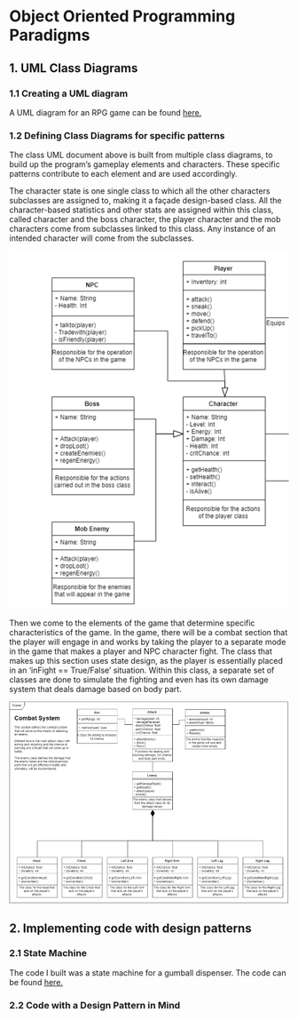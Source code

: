 # Object Oriented Programming Paradigms

## 1. UML Class Diagrams
### 1.1 Creating a UML diagram
A UML diagram for an RPG game can be found [here.](https://github.com/LBruni98/Object-Oriented-Programming-Paradigm/blob/master/The%20Citadel%20of%20Chaos%20-%20UML.png)

### 1.2 Defining Class Diagrams for specific patterns
The class UML document above is built from multiple class diagrams, to build up the program’s gameplay elements and characters. These specific patterns contribute to each element and are used accordingly.

The character state is one single class to which all the other characters subclasses are assigned to, making it a façade design-based class. All the character-based statistics and other stats are assigned within this class, called character and the boss character, the player character and the mob characters come from subclasses linked to this class. Any instance of an intended character will come from the subclasses.

![Facade](https://github.com/LBruni98/Object-Oriented-Programming-Paradigm/blob/master/Facade.PNG)

Then we come to the elements of the game that determine specific characteristics of the game. In the game, there will be a combat section that the player will engage in and works by taking the player to a separate mode in the game that makes a player and NPC character fight. The class that makes up this section uses state design, as the player is essentially placed in an ‘inFight == True/False’ situation. Within this class, a separate set of classes are done to simulate the fighting and even has its own damage system that deals damage based on body part.

![State](https://github.com/LBruni98/Object-Oriented-Programming-Paradigm/blob/master/State.PNG)

## 2. Implementing code with design patterns
### 2.1 State Machine
The code I built was a state machine for a gumball dispenser. The code can be found [here.](https://github.com/LBruni98/Gumball-State-Machine/blob/master/main.cpp)

### 2.2 Code with a Design Pattern in Mind
